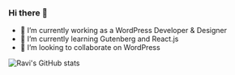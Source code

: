 ### Hi there 👋

- 🔭 I’m currently working as a WordPress Developer & Designer
- 🌱 I’m currently learning Gutenberg and React.js
- 👯 I’m looking to collaborate on WordPress

![Ravi's GitHub stats](https://github-readme-stats.vercel.app/api?username=ravismakwana&show_icons=true&theme=react)
